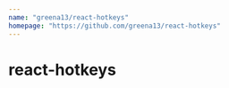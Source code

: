 ```yaml
---
name: "greena13/react-hotkeys"
homepage: "https://github.com/greena13/react-hotkeys"
---
```

# react-hotkeys
